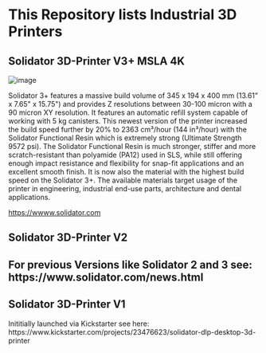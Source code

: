 <h1>This Repository lists Industrial 3D Printers</h1>

<h2>Solidator 3D-Printer V3+ MSLA 4K </h2>

![image](https://github.com/solidator3d/3d-printer/assets/141757574/d117af39-98cd-4d71-a784-77049a24d172)

Solidator 3+ features a massive build volume of 345 x 194 x 400 mm (13.61” x 7.65" x 15.75") and provides Z resolutions between 30-100 micron with a 90 micron XY resolution. It features an automatic refill system capable of working with 5 kg canisters. This newest version of the printer increased the build speed further by 20% to 2363 cm³/hour (144 in³/hour) with the Solidator Functional Resin which is extremely strong (Ultimate Strength 9572 psi). The Solidator Functional Resin is much stronger, stiffer and more scratch-resistant than polyamide (PA12) used in SLS, while still offering enough impact resistance and flexibility for snap-fit applications and an excellent smooth finish. It is now also the material with the highest build speed on the Solidator 3+. The available materials target usage of the printer in engineering, industrial end-use parts, architecture and dental applications.

https://wwww.solidator.com

<h2>Solidator 3D-Printer V2 <h2> 
For previous Versions like Solidator 2 and 3 see:
https://www.solidator.com/news.html

<h2>Solidator 3D-Printer V1</h2>
Inititially launched via Kickstarter see here:
https://www.kickstarter.com/projects/23476623/solidator-dlp-desktop-3d-printer 
